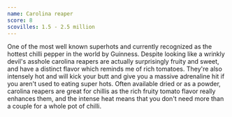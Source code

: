```yaml
---
name: Carolina reaper
score: 8
scovilles: 1.5 - 2.5 million
---
```

One of the most well known superhots and currently recognized as the hottest chilli pepper in the world by Guinness. Despite looking like a wrinkly devil's asshole carolina reapers are actually surprisingly fruity and sweet, and have a distinct flavor which reminds me of rich tomatoes. They're also intensely hot and will kick your butt and give you a massive adrenaline hit if you aren't used to eating super hots. Often available dried or as a powder, carolina reapers are great for chillis as the rich fruity tomato flavor really enhances them, and the intense heat means that you don't need more than a couple for a whole pot of chilli.
